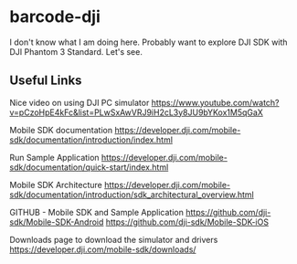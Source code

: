 # barcode-dji

I don't know what I am doing here. Probably want to explore DJI SDK with DJI Phantom 3 Standard. Let's see.

## Useful Links

Nice video on using DJI PC simulator https://www.youtube.com/watch?v=pCzoHpE4kFc&list=PLwSxAwVRJ9iH2cL3y8JU9bYKox1M5qGaX

Mobile SDK documentation https://developer.dji.com/mobile-sdk/documentation/introduction/index.html

Run Sample Application https://developer.dji.com/mobile-sdk/documentation/quick-start/index.html

Mobile SDK Architecture https://developer.dji.com/mobile-sdk/documentation/introduction/sdk_architectural_overview.html

GITHUB - Mobile SDK and Sample Application 
https://github.com/dji-sdk/Mobile-SDK-Android
https://github.com/dji-sdk/Mobile-SDK-iOS

Downloads page to download the simulator and drivers https://developer.dji.com/mobile-sdk/downloads/
  
